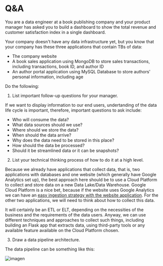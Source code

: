 # Q&A

You are a data engineer at a book publishing company and your product manager has asked you to build a dashboard to show the total revenue and customer satisfaction index in a single dashboard.

Your company doesn't have any data infrastructure yet, but you know that your company has these three applications that contain TBs of data:

- The company website
- A book sales application using MongoDB to store sales transactions, including transactions, book ID, and author ID
- An author portal application using MySQL Database to store authors' personal information, including age

Do the following:

1. List important follow-up questions for your manager.

If we want to display information to our end users, undertanding of the data life cycle is important, therefore, important questions to ask include:

- Who will consume the data?
- What data sources should we use?
- Where should we store the data?
- When should the data arrive?
- Why does the data need to be stored in this place?
- How should the data be processed?
- Should it be streamlined data or it can be snapshots?

2. List your technical thinking process of how to do it at a high level.

 
Because we already have applications that collect data, that is, two applications with databases and one website (which generally have Google Analytics set up), the best approach here should be to use a Cloud Platform to collect and store data on a new Data Lake/Data Warehouse. Google Cloud Platform is a nice bet, because if the website uses Google Analytics we can have an [easy ingestion strategy with the website application](https://support.google.com/analytics/answer/9358801?hl=en&ref_topic=9359001). For the other two applications, we will need to think about how to collect this data.

It will certainly be an ETL or ELT, depending on the necessities of the business and the requirements of the data users. Anyway, we can use different techniques and approaches to collect such things, including building an Flask app that extracts data, using third-party tools or any available feature available on the Cloud Platform chosen.


3. Draw a data pipeline architecture.

The data pipeline can be something like this:

![imagen](https://user-images.githubusercontent.com/42701946/212650151-2f2caf5d-fe84-47f4-ab03-e9cf4f1683b9.png)
